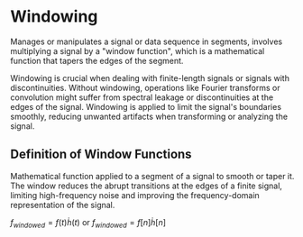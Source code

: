 # Windowing
Manages or manipulates a signal or data sequence in segments, involves multiplying a signal by a "window function", which is a mathematical function that tapers the edges of the segment.

Windowing is crucial when dealing with finite-length signals or signals with discontinuities. Without windowing, operations like Fourier transforms or convolution might suffer from spectral leakage or discontinuities at the edges of the signal. Windowing is applied to limit the signal's boundaries smoothly, reducing unwanted artifacts when transforming or analyzing the signal.

## Definition of Window Functions
Mathematical function applied to a segment of a signal to smooth or taper it. The window reduces the abrupt transitions at the edges of a finite signal, limiting high-frequency noise and improving the frequency-domain representation of the signal.

$f_{windowed} = f(t) \dot h(t)$ or $f_{windowed} = f[n] \dot h[n]$
